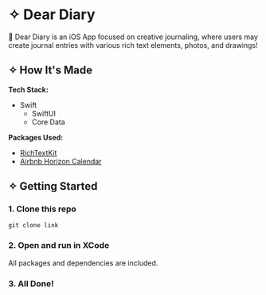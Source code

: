 # ✧ Dear Diary
📔 Dear Diary is an iOS App focused on creative journaling, where users may create journal entries with various rich text elements, photos, and drawings!

## ✧ How It's Made
**Tech Stack:**
- Swift
  - SwiftUI
  - Core Data

**Packages Used:**
- [RichTextKit](https://github.com/danielsaidi/RichTextKit)
- [Airbnb Horizon Calendar](https://github.com/airbnb/HorizonCalendar)

## ✧ Getting Started

### 1. Clone this repo
```
git clone link
```
### 2. Open and run in XCode
All packages and dependencies are included.

### 3. All Done!
